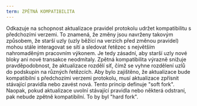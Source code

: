 ```yaml
---
term: ZPĚTNÁ KOMPATIBILITA
---
```


Odkazuje na schopnost aktualizace pravidel protokolu udržet kompatibilitu s předchozími verzemi. To znamená, že změny jsou navrženy takovým způsobem, že starší uzly (uzly běžící na verzích před změnou pravidel) mohou stále interagovat se sítí a sledovat řetězec s největším nahromaděným pracovním výkonem. Je tedy zásadní, aby starší uzly nové bloky ani nové transakce neodmítaly. Zpětná kompatibilita výrazně snižuje pravděpodobnost, že aktualizace rozdělí síť, čímž se vyhne rozdělení uzlů do podskupin na různých řetězcích. Aby bylo zajištěno, že aktualizace bude kompatibilní s předchozími verzemi protokolu, musí aktualizace zpřísnit stávající pravidla nebo zavést nová. Tento princip definuje "soft fork". Naopak, pokud aktualizace uvolní stávající pravidla nebo některá odstraní, pak nebude zpětně kompatibilní. To by byl "hard fork".